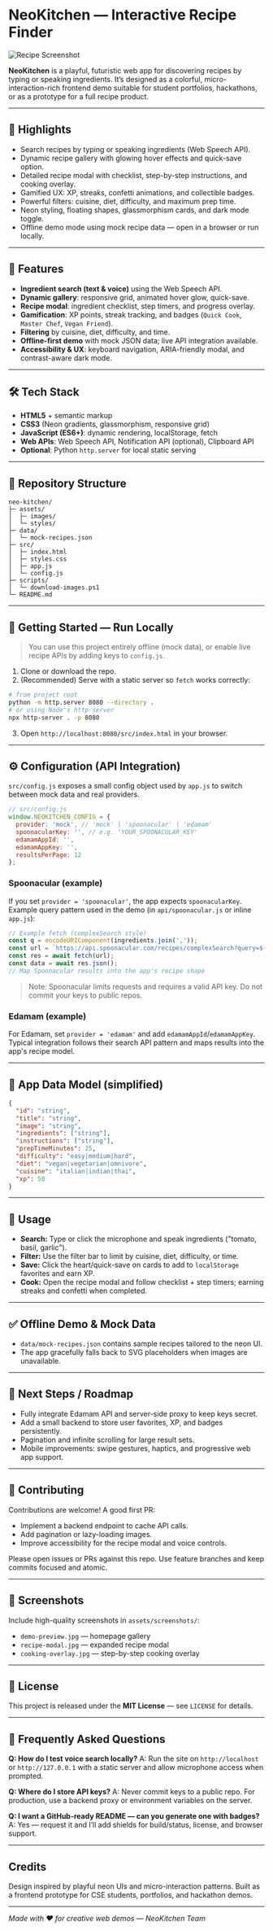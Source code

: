 # NeoKitchen — Interactive Recipe Finder

![Recipe Screenshot]([image.jpg](https://1drv.ms/i/c/8d1bdde74cf55abd/EdS8QqS-cdBFi_ZJpFVm3-8B7-tXMO-hF9d6hfdtnshZqw?e=6mVbJL))

**NeoKitchen** is a playful, futuristic web app for discovering recipes by typing or speaking ingredients. It’s designed as a colorful, micro-interaction-rich frontend demo suitable for student portfolios, hackathons, or as a prototype for a full recipe product.

---

## 🚀 Highlights

* Search recipes by typing or speaking ingredients (Web Speech API).
* Dynamic recipe gallery with glowing hover effects and quick-save option.
* Detailed recipe modal with checklist, step-by-step instructions, and cooking overlay.
* Gamified UX: XP, streaks, confetti animations, and collectible badges.
* Powerful filters: cuisine, diet, difficulty, and maximum prep time.
* Neon styling, floating shapes, glassmorphism cards, and dark mode toggle.
* Offline demo mode using mock recipe data — open in a browser or run locally.

---

## 🧩 Features

* **Ingredient search (text & voice)** using the Web Speech API.
* **Dynamic gallery**: responsive grid, animated hover glow, quick-save.
* **Recipe modal**: ingredient checklist, step timers, and progress overlay.
* **Gamification**: XP points, streak tracking, and badges (`Quick Cook`, `Master Chef`, `Vegan Friend`).
* **Filtering** by cuisine, diet, difficulty, and time.
* **Offline-first demo** with mock JSON data; live API integration available.
* **Accessibility & UX**: keyboard navigation, ARIA-friendly modal, and contrast-aware dark mode.

---

## 🛠️ Tech Stack

* **HTML5** + semantic markup
* **CSS3** (Neon gradients, glassmorphism, responsive grid)
* **JavaScript (ES6+)**: dynamic rendering, localStorage, fetch
* **Web APIs**: Web Speech API, Notification API (optional), Clipboard API
* **Optional**: Python `http.server` for local static serving

---

## 📁 Repository Structure

```
neo-kitchen/
├─ assets/
│  ├─ images/
│  └─ styles/
├─ data/
│  └─ mock-recipes.json
├─ src/
│  ├─ index.html
│  ├─ styles.css
│  ├─ app.js
│  └─ config.js
├─ scripts/
│  └─ download-images.ps1
└─ README.md
```

---

## 🔧 Getting Started — Run Locally

> You can use this project entirely offline (mock data), or enable live recipe APIs by adding keys to `config.js`.

1. Clone or download the repo.
2. (Recommended) Serve with a static server so `fetch` works correctly:

```bash
# from project root
python -m http.server 8080 --directory .
# or using Node's http-server
npx http-server . -p 8080
```

3. Open `http://localhost:8080/src/index.html` in your browser.

---

## ⚙️ Configuration (API Integration)

`src/config.js` exposes a small config object used by `app.js` to switch between mock data and real providers.

```js
// src/config.js
window.NEOKITCHEN_CONFIG = {
  provider: 'mock', // 'mock' | 'spoonacular' | 'edamam'
  spoonacularKey: '', // e.g. 'YOUR_SPOONACULAR_KEY'
  edamamAppId: '',
  edamamAppKey: '',
  resultsPerPage: 12
};
```

### Spoonacular (example)

If you set `provider = 'spoonacular'`, the app expects `spoonacularKey`. Example query pattern used in the demo (in `api/spoonacular.js` or inline `app.js`):

```js
// Example fetch (complexSearch style)
const q = encodeURIComponent(ingredients.join(','));
const url = `https://api.spoonacular.com/recipes/complexSearch?query=${q}&number=12&apiKey=${window.NEOKITCHEN_CONFIG.spoonacularKey}`;
const res = await fetch(url);
const data = await res.json();
// Map Spoonacular results into the app's recipe shape
```

> Note: Spoonacular limits requests and requires a valid API key. Do not commit your keys to public repos.

### Edamam (example)

For Edamam, set `provider = 'edamam'` and add `edamamAppId`/`edamamAppKey`. Typical integration follows their search API pattern and maps results into the app's recipe model.

---

## 🧭 App Data Model (simplified)

```json
{
  "id": "string",
  "title": "string",
  "image": "string",
  "ingredients": ["string"],
  "instructions": ["string"],
  "prepTimeMinutes": 25,
  "difficulty": "easy|medium|hard",
  "diet": "vegan|vegetarian|omnivore",
  "cuisine": "italian|indian|thai",
  "xp": 50
}
```

---

## 🧪 Usage

* **Search:** Type or click the microphone and speak ingredients ("tomato, basil, garlic").
* **Filter:** Use the filter bar to limit by cuisine, diet, difficulty, or time.
* **Save:** Click the heart/quick-save on cards to add to `localStorage` favorites and earn XP.
* **Cook:** Open the recipe modal and follow checklist + step timers; earning streaks and confetti when completed.

---

## ✅ Offline Demo & Mock Data

* `data/mock-recipes.json` contains sample recipes tailored to the neon UI.
* The app gracefully falls back to SVG placeholders when images are unavailable.

---

## 🎯 Next Steps / Roadmap

* Fully integrate Edamam API and server-side proxy to keep keys secret.
* Add a small backend to store user favorites, XP, and badges persistently.
* Pagination and infinite scrolling for large result sets.
* Mobile improvements: swipe gestures, haptics, and progressive web app support.

---

## 🤝 Contributing

Contributions are welcome! A good first PR:

* Implement a backend endpoint to cache API calls.
* Add pagination or lazy-loading images.
* Improve accessibility for the recipe modal and voice controls.

Please open issues or PRs against this repo. Use feature branches and keep commits focused and atomic.

---

## 📸 Screenshots

Include high-quality screenshots in `assets/screenshots/`:

* `demo-preview.jpg` — homepage gallery
* `recipe-modal.jpg` — expanded recipe modal
* `cooking-overlay.jpg` — step-by-step cooking overlay

---

## 📜 License

This project is released under the **MIT License** — see `LICENSE` for details.

---

## 🙋 Frequently Asked Questions

**Q: How do I test voice search locally?**
A: Run the site on `http://localhost` or `http://127.0.0.1` with a static server and allow microphone access when prompted.

**Q: Where do I store API keys?**
A: Never commit keys to a public repo. For production, use a backend proxy or environment variables on the server.

**Q: I want a GitHub-ready README — can you generate one with badges?**
A: Yes — request it and I’ll add shields for build/status, license, and browser support.

---

## Credits

Design inspired by playful neon UIs and micro-interaction patterns. Built as a frontend prototype for CSE students, portfolios, and hackathon demos.

---

*Made with ❤️ for creative web demos — NeoKitchen Team*


